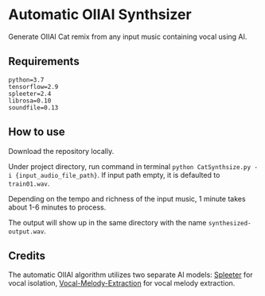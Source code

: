# Automatic OIIAI Synthsizer 

Generate OIIAI Cat remix from any input music containing vocal using AI.

## Requirements

```
python=3.7
tensorflow=2.9
spleeter=2.4
librosa=0.10
soundfile=0.13
```

## How to use
Download the repository locally.

Under project directory, run command in terminal `python CatSynthsize.py -i {input_audio_file_path}`. If input path empty, it is defaulted to `train01.wav`.

Depending on the tempo and richness of the input music, 1 minute takes about 1-6 minutes to process.

The output will show up in the same directory with the name `synthesized-output.wav`.

## Credits

The automatic OIIAI algorithm utilizes two separate AI models: [Spleeter](https://github.com/deezer/spleeter) for vocal isolation, [Vocal-Melody-Extraction](https://github.com/s603122001/Vocal-Melody-Extraction) for vocal melody extraction.
